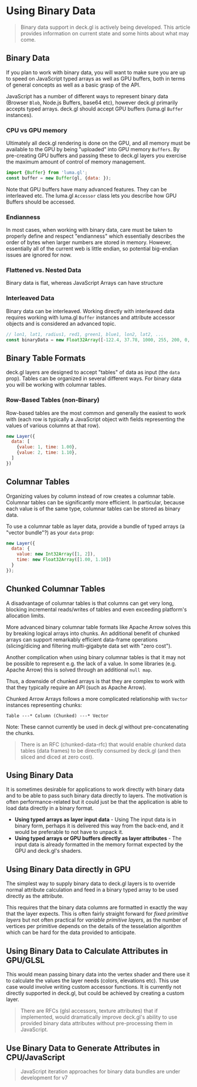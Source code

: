 # Using Binary Data

> Binary data support in deck.gl is actively being developed. This article provides information on current state and some hints about what may come.


## Binary Data

If you plan to work with binary data, you will want to make sure you are up to speed on JavaScript typed arrays as well as GPU buffers, both in terms of general concepts as well as a basic grasp of the API.

JavaScript has a number of different ways to represent binary data (Browser `Blob`, Node.js Buffers, base64 etc), however deck.gl primarily accepts typed arrays. deck.gl should accept GPU buffers (luma.gl `Buffer` instances).


### CPU vs GPU memory

Ultimately all deck.gl rendering is done on the GPU, and all memory must be available to the GPU by being "uploaded" into GPU memory `Buffers`. By pre-creating GPU buffers and passing these to deck.gl layers you exercise the maximum amount of control of memory management.

```js
import {Buffer} from 'luma.gl';
const buffer = new Buffer(gl, {data: });
```

Note that GPU buffers have many advanced features. They can be interleaved etc. The luma.gl `Accessor` class lets you describe how GPU Buffers should be accessed.


### Endianness

In most cases, when working with binary data, care must be taken to properly define and respect "endianness" which essentially describes the order of bytes when larger numbers are stored in memory. However, essentially all of the current web is little endian, so potential big-endian issues are ignored for now.


### Flattened vs. Nested Data

Binary data is flat, whereas JavaScript Arrays can have structure


### Interleaved Data

Binary data can be interleaved. Working directly with interleaved data requires working with  luma.gl `Buffer` instances and attribute accessor objects and is considered an advanced topic.

```js
// lon1, lat1, radius1, red1, green1, blue1, lon2, lat2, ...
const binaryData = new Float32Array([-122.4, 37.78, 1000, 255, 200, 0, -122.41, 37.775, 500, 200, 0, 0, -122.39, 37.8, 500, 0, 40, 200]);
```


## Binary Table Formats

deck.gl layers are designed to accept "tables" of data as input (the `data` prop). Tables can be organized in several different ways. For binary data you will be working with columnar tables.


### Row-Based Tables (non-Binary)

Row-based tables are the most common and generally the easiest to work with (each row is typically a JavaScript object with fields representing the values of various columns at that row).

```js
new Layer({
  data: [
    {value: 1, time: 1.00},
    {value: 2, time: 1.10},
  ]
})
```

## Columnar Tables

Organizing values by column instead of row creates a columnar table. Columnar tables can be significantly more efficient. In particular, because each value is of the same type, columnar tables can be stored as binary data.

To use a columnar table as layer data, provide a bundle of typed arrays (a "vector bundle"?) as your `data` prop:

```js
new Layer({
  data: {
    value: new Int32Array([1, 2]),
    time: new Float32Array([1.00, 1.10])
  }
});
```


## Chunked Columnar Tables

A disadvantage of columnar tables is that columns can get very long, blocking incremental reads/writes of tables and even exceeding platform's allocation limits.

More advanced binary columnar table formats like Apache Arrow solves this by breaking logical arrays into chunks. An additional benefit of chunked arrays can support remarkably efficient data-frame operations (slicing/dicing and filtering multi-gigabyte data set with "zero cost").

Another complication when using binary columnar tables is that it may not be possible to represent e.g. the lack of a value. In some libraries (e.g. Apache Arrow) this is solved through an additional `null map`.

Thus, a downside of chunked arrays is that they are complex to work with that they typically require an API (such as Apache Arrow).

Chunked Arrow Arrays follows a more complicated relationship with `Vector` instances representing chunks:

`Table ---* Column (Chunked) ---* Vector`

Note: These cannot currently be used in deck.gl without pre-concatenating the chunks.


> There is an RFC (chunked-data-rfc) that would enable chunked data tables (data frames) to be directly consumed by deck.gl (and then sliced and diced at zero cost).


## Using Binary Data

It is sometimes desirable for applications to work directly with binary data and to be able to pass such binary data directly to layers. The motivation is often performance-related but it could just be that the application is able to load data directly in a binary format.

* **Using typed arrays as layer input data** - Using The input data is in binary form, perhaps it is delivered this way from the back-end, and it would be preferable to not have to unpack it.
* **Using typed arrays or GPU buffers directly as layer attributes** - The input data is already formatted in the memory format expected by the GPU and deck.gl's shaders.


## Using Binary Data directly in GPU

The simplest way to supply binary data to deck.gl layers is to override normal attribute calculation and feed in a binary typed array to be used directly as the attribute.

This requires that the binary data columns are formatted in exactly the way that the layer expects. This is often fairly straight forward for _fixed primitive layers_ but not often practical for _variable primitive layers_, as the number of vertices per primitive depends on the details of the tesselation algorithm which can be hard for the data provided to anticipate.


## Using Binary Data to Calculate Attributes in GPU/GLSL

This would mean passing binary data into the vertex shader and there use it to calculate the values the layer needs (colors, elevations etc). This use case would involve writing custom accessor functions. It is currently not directly supported in deck.gl, but could be achieved by creating a custom layer.

> There are RFCs (glsl accessors, texture attributes) that if implemented, would dramatically improve deck.gl's ability to use provided binary data attributes without pre-processing them in JavaScript.


## Use Binary Data to Generate Attributes in CPU/JavaScript

> JavaScript iteration approaches for binary data bundles are under development for v7

